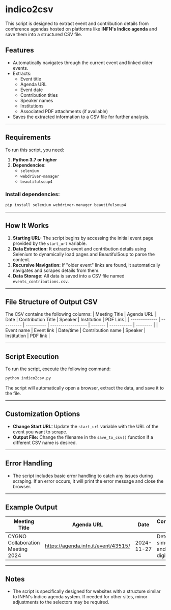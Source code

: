 # indico2csv

This script is designed to extract event and contribution details from conference agendas hosted on platforms like **INFN's Indico agenda** and save them into a structured CSV file.

## Features
- Automatically navigates through the current event and linked older events.
- Extracts:
  - Event title
  - Agenda URL
  - Event date
  - Contribution titles
  - Speaker names
  - Institutions
  - Associated PDF attachments (if available)
- Saves the extracted information to a CSV file for further analysis.

---

## Requirements
To run this script, you need:

1. **Python 3.7 or higher**
2. **Dependencies**:
    - `selenium`
    - `webdriver-manager`
    - `beautifulsoup4`

### Install dependencies:
```bash
pip install selenium webdriver-manager beautifulsoup4
```

---

## How It Works

1. **Starting URL:** The script begins by accessing the initial event page provided by the `start_url` variable.
2. **Data Extraction:** It extracts event and contribution details using Selenium to dynamically load pages and BeautifulSoup to parse the content.
3. **Recursive Navigation:** If "older event" links are found, it automatically navigates and scrapes details from them.
4. **Data Storage:** All data is saved into a CSV file named `events_contributions.csv`.

---

## File Structure of Output CSV
The CSV contains the following columns:
| Meeting Title | Agenda URL | Date       | Contribution Title | Speaker | Institution | PDF Link |
| ------------- | ---------- | ---------- | ------------------ | ------- | ----------- | -------- |
| Event name    | Event link | Date/time  | Contribution name  | Speaker | Institution | PDF link |

---

## Script Execution
To run the script, execute the following command:
```bash
python indico2csv.py
```

The script will automatically open a browser, extract the data, and save it to the file.

---

## Customization Options
- **Change Start URL:** Update the `start_url` variable with the URL of the event you want to scrape.
- **Output File:** Change the filename in the `save_to_csv()` function if a different CSV name is desired.

---

## Error Handling
- The script includes basic error handling to catch any issues during scraping. If an error occurs, it will print the error message and close the browser.

---

## Example Output
| Meeting Title                  | Agenda URL                                         | Date       | Contribution Title                 | Speaker      | Institution                           | PDF Link                                                                                          |
| ------------------------------ | ------------------------------------------------- | ---------- | ---------------------------------- | -------------| ------------------------------------- | ----------------------------------------------------------------------------------------------- |
| CYGNO Collaboration Meeting 2024 | https://agenda.infn.it/event/43515/                | 2024-11-27 | Detector simulation and digitization | Pietro Meloni | Istituto Nazionale di Fisica Nucleare | https://agenda.infn.it/event/43515/contributions/249944/attachments/128808/191057/Detector%20Simulation%20-%20Digitization%20-%202.pdf |

---

## Notes
- The script is specifically designed for websites with a structure similar to INFN's Indico agenda system. If needed for other sites, minor adjustments to the selectors may be required.
